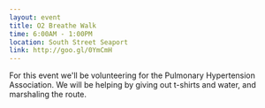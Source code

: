 ```yaml
---
layout: event
title: O2 Breathe Walk
time: 6:00AM - 1:00PM
location: South Street Seaport
link: http://goo.gl/0YmCmH
---
```

For this event we'll be volunteering for the Pulmonary Hypertension Association. We will be helping by giving out t-shirts and water, and marshaling the route.
